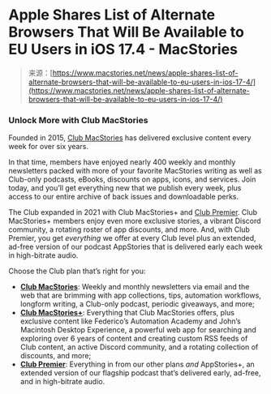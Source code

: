 <!--yml
category: 未分类
date: 2024-05-27 15:11:20
-->

# Apple Shares List of Alternate Browsers That Will Be Available to EU Users in iOS 17.4 - MacStories

> 来源：[https://www.macstories.net/news/apple-shares-list-of-alternate-browsers-that-will-be-available-to-eu-users-in-ios-17-4/](https://www.macstories.net/news/apple-shares-list-of-alternate-browsers-that-will-be-available-to-eu-users-in-ios-17-4/)

### Unlock More with Club MacStories

Founded in 2015, [Club MacStories](https://club.macstories.net/plans?utm_source=ms&utm_medium=web-inline) has delivered exclusive content every week for over six years.

In that time, members have enjoyed nearly 400 weekly and monthly newsletters packed with more of your favorite MacStories writing as well as Club-only podcasts, eBooks, discounts on apps, icons, and services. Join today, and you’ll get everything new that we publish every week, plus access to our entire archive of back issues and downloadable perks.

The Club expanded in 2021 with Club MacStories+ and [Club Premier](https://club.macstories.net/plans/premier). Club MacStories+ members enjoy even more exclusive stories, a vibrant Discord community, a rotating roster of app discounts, and more. And, with Club Premier, you get *everything* we offer at every Club level plus an extended, ad-free version of our podcast AppStories that is delivered early each week in high-bitrate audio.

Choose the Club plan that’s right for you:

*   **[Club MacStories](https://club.macstories.net/plans/club)**: Weekly and monthly newsletters via email and the web that are brimming with app collections, tips, automation workflows, longform writing, a Club-only podcast, periodic giveaways, and more;
*   **[Club MacStories+](https://club.macstories.net/plans/plus)**: Everything that Club MacStories offers, plus exclusive content like Federico’s Automation Academy and John’s Macintosh Desktop Experience, a powerful web app for searching and exploring over 6 years of content and creating custom RSS feeds of Club content, an active Discord community, and a rotating collection of discounts, and more;
*   **[Club Premier](https://club.macstories.net/plans/premier)**: Everything in from our other plans *and* AppStories+, an extended version of our flagship podcast that’s delivered early, ad-free, and in high-bitrate audio.